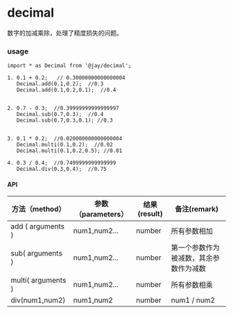 # decimal  

数字的加减乘除，处理了精度损失的问题。

### usage

```
import * as Decimal from '@jay/decimal';

1. 0.1 + 0.2;   // 0.30000000000000004
   Decimal.add(0.1,0.2);  //0.3
   Decimal.add(0.1,0.2,0.1);  //0.4
   
   
2. 0.7 - 0.3;  //0.39999999999999997
   Decimal.sub(0.7,0.3);  //0.4
   Decimal.sub(0.7,0.3,0.1); //0.3
   
   
3. 0.1 * 0.2;  //0.020000000000000004
   Decimal.multi(0.1,0.2);  //0.02
   Decimal.multi(0.1,0.2,0.5); //0.01
 
4. 0.3 / 0.4;  //0.7499999999999999
   Decimal.div(0.3,0.4);  //0.75	

```



#### API

| 方法（method）     | 参数（parameters） | 结果(result) | 备注(remark)                           |
| ------------------ | ------------------ | ------------ | -------------------------------------- |
| add ( arguments )  | num1,num2...       | number       | 所有参数相加                           |
| sub( arguments )   | num1,num2...       | number       | 第一个参数作为被减数，其余参数作为减数 |
| multi( arguments ) | num1,num2...       | number       | 所有参数相乘                           |
| div(num1,num2)     | num1,num2          | number       | num1 / num2                            |

